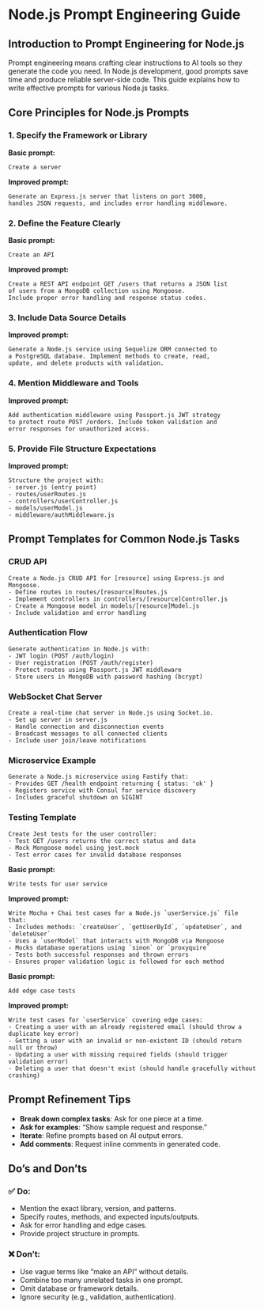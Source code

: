 # Node.js Prompt Engineering Guide

## Introduction to Prompt Engineering for Node.js

Prompt engineering means crafting clear instructions to AI tools so they generate the code you need. In Node.js development, good prompts save time and produce reliable server-side code. This guide explains how to write effective prompts for various Node.js tasks.

## Core Principles for Node.js Prompts

### 1. Specify the Framework or Library

**Basic prompt:**
```
Create a server
```

**Improved prompt:**
```
Generate an Express.js server that listens on port 3000,
handles JSON requests, and includes error handling middleware.
```

### 2. Define the Feature Clearly

**Basic prompt:**
```
Create an API
```

**Improved prompt:**
```
Create a REST API endpoint GET /users that returns a JSON list
of users from a MongoDB collection using Mongoose.
Include proper error handling and response status codes.
```

### 3. Include Data Source Details

**Improved prompt:**
```
Generate a Node.js service using Sequelize ORM connected to
a PostgreSQL database. Implement methods to create, read,
update, and delete products with validation.
```

### 4. Mention Middleware and Tools

**Improved prompt:**
```
Add authentication middleware using Passport.js JWT strategy
to protect route POST /orders. Include token validation and
error responses for unauthorized access.
```

### 5. Provide File Structure Expectations

**Improved prompt:**
```
Structure the project with:
- server.js (entry point)
- routes/userRoutes.js
- controllers/userController.js
- models/userModel.js
- middleware/authMiddleware.js
```

## Prompt Templates for Common Node.js Tasks

### CRUD API

```
Create a Node.js CRUD API for [resource] using Express.js and Mongoose.
- Define routes in routes/[resource]Routes.js
- Implement controllers in controllers/[resource]Controller.js
- Create a Mongoose model in models/[resource]Model.js
- Include validation and error handling
```

### Authentication Flow

```
Generate authentication in Node.js with:
- JWT login (POST /auth/login)
- User registration (POST /auth/register)
- Protect routes using Passport.js JWT middleware
- Store users in MongoDB with password hashing (bcrypt)
```

### WebSocket Chat Server

```
Create a real-time chat server in Node.js using Socket.io.
- Set up server in server.js
- Handle connection and disconnection events
- Broadcast messages to all connected clients
- Include user join/leave notifications
```

### Microservice Example

```
Generate a Node.js microservice using Fastify that:
- Provides GET /health endpoint returning { status: 'ok' }
- Registers service with Consul for service discovery
- Includes graceful shutdown on SIGINT
```

### Testing Template

```
Create Jest tests for the user controller:
- Test GET /users returns the correct status and data
- Mock Mongoose model using jest.mock
- Test error cases for invalid database responses
```

**Basic prompt:**
```
Write tests for user service
```

**Improved prompt:**
```
Write Mocha + Chai test cases for a Node.js `userService.js` file that:
- Includes methods: `createUser`, `getUserById`, `updateUser`, and `deleteUser`
- Uses a `userModel` that interacts with MongoDB via Mongoose
- Mocks database operations using `sinon` or `proxyquire`
- Tests both successful responses and thrown errors
- Ensures proper validation logic is followed for each method
```

**Basic prompt:**
```
Add edge case tests
```

**Improved prompt:**
```
Write test cases for `userService` covering edge cases:
- Creating a user with an already registered email (should throw a duplicate key error)
- Getting a user with an invalid or non-existent ID (should return null or throw)
- Updating a user with missing required fields (should trigger validation error)
- Deleting a user that doesn't exist (should handle gracefully without crashing)
```

## Prompt Refinement Tips

- **Break down complex tasks**: Ask for one piece at a time.
- **Ask for examples**: “Show sample request and response.”
- **Iterate**: Refine prompts based on AI output errors.
- **Add comments**: Request inline comments in generated code.

## Do’s and Don’ts

### ✅ Do:
- Mention the exact library, version, and patterns.
- Specify routes, methods, and expected inputs/outputs.
- Ask for error handling and edge cases.
- Provide project structure in prompts.

### ❌ Don’t:
- Use vague terms like “make an API” without details.
- Combine too many unrelated tasks in one prompt.
- Omit database or framework details.
- Ignore security (e.g., validation, authentication).
